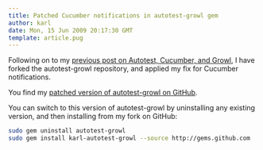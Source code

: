 ```yaml
---
title: Patched Cucumber notifications in autotest-growl gem
author: karl
date: Mon, 15 Jun 2009 20:17:30 GMT
template: article.pug
---
```


Following on to my [previous post on Autotest, Cucumber, and Growl](/articles/autotest-cucumber-and-growl/), I have forked the autotest-growl repository, and applied my fix for Cucumber notifications.

You find my [patched version of autotest-growl on GitHub](http://github.com/karl/autotest-growl/tree/master).

You can switch to this version of autotest-growl by uninstalling any existing version, and then installing from my fork on GitHub:

```bash
sudo gem uninstall autotest-growl
sudo gem install karl-autotest-growl --source http://gems.github.com
```
